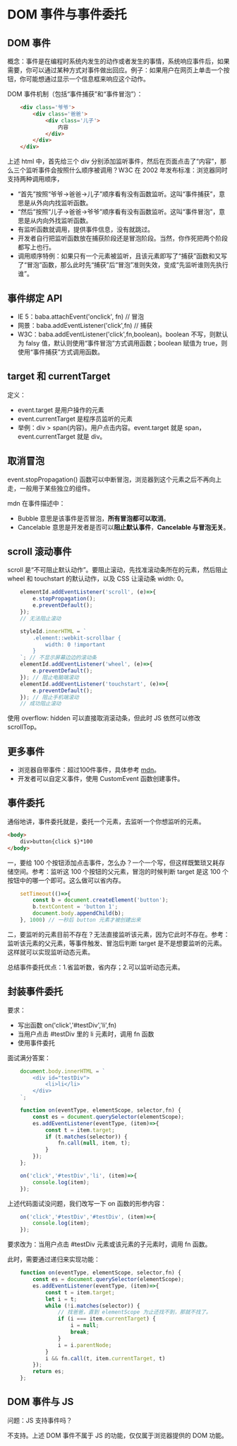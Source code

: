 <!-- 04.07: 1h 04.08：2h -->
# DOM 事件与事件委托
## DOM 事件
概念：事件是在编程时系统内发生的动作或者发生的事情，系统响应事件后，如果需要，你可以通过某种方式对事件做出回应。例子：如果用户在网页上单击一个按钮，你可能想通过显示一个信息框来响应这个动作。

DOM 事件机制（包括“事件捕获”和“事件冒泡”）：

``` html
    <div class='爷爷'>
        <div class='爸爸'>
            <div class='儿子'>
                内容
            </div>
        </div>
    </div>
```

上述 html 中，首先给三个 div 分别添加监听事件，然后在页面点击了“内容”，那么三个监听事件会按照什么顺序被调用？W3C 在 2002 年发布标准：浏览器同时支持两种调用顺序，
* “首先”按照“爷爷->爸爸->儿子”顺序看有没有函数监听。这叫“事件捕获”，意思是从外向内找监听函数。
* “然后”按照“儿子->爸爸->爷爷”顺序看有没有函数监听。这叫“事件冒泡”，意思是从内向外找监听函数。
* 有监听函数就调用，提供事件信息，没有就跳过。
* 开发者自行把监听函数放在捕获阶段还是冒泡阶段。当然，你作死把两个阶段都写上也行。
* 调用顺序特例：如果只有一个元素被监听，且该元素即写了“捕获”函数和又写了“冒泡”函数，那么此时先“捕获”后“冒泡”准则失效，变成“先监听谁则先执行谁”。

## 事件绑定 API
* IE 5：baba.attachEvent('onclick', fn) // 冒泡
* 网景：baba.addEventListener('click',fn) // 捕获
* W3C：baba.addEventListener('click',fn,boolean)。boolean 不写，则默认为 falsy 值，默认则使用“事件冒泡”方式调用函数；boolean 赋值为 true，则使用“事件捕获”方式调用函数。

## target 和 currentTarget
定义：
* event.target 是用户操作的元素
* event.currentTarget 是程序员监听的元素
* 举例：div > span{内容}。用户点击内容。event.target 就是 span，event.currentTarget 就是 div。

## 取消冒泡
event.stopPropagation() 函数可以中断冒泡，浏览器到这个元素之后不再向上走，一般用于某些独立的组件。

mdn 在事件描述中：
* Bubble 意思是该事件是否冒泡，<strong>所有冒泡都可以取消</strong>。
* Cancelable 意思是开发者是否可以<strong>阻止默认事件</strong>，<strong>Cancelable 与冒泡无关</strong>。

## scroll 滚动事件
scroll 是“不可阻止默认动作”。要阻止滚动，先找准滚动条所在的元素，然后阻止 wheel 和 touchstart 的默认动作，以及 CSS 让滚动条 width: 0。

``` js
    elementId.addEventListener('scroll', (e)=>{
        e.stopPropagation();
        e.preventDefault();
    });
    // 无法阻止滚动

    styleId.innerHTML = `
        .element::webkit-scrollbar {
            width: 0 !important
        }
    `; // 不显示屏幕边边的滚动条
    elementId.addEventListener('wheel', (e)=>{
        e.preventDefault();
    }); // 阻止电脑端滚动
    elementId.addEventListener('touchstart', (e)=>{
        e.preventDefault();
    }); // 阻止手机端滚动
    // 成功阻止滚动
```

使用 overflow: hidden 可以直接取消滚动条，但此时 JS 依然可以修改 scrollTop。

## 更多事件
* 浏览器自带事件：超过100件事件，具体参考 <a href='https://developer.mozilla.org/zh-CN/docs/Web/Events'>mdn</a>。
* 开发者可以自定义事件，使用 CustomEvent 函数创建事件。

## 事件委托
通俗地讲，事件委托就是，委托一个元素，去监听一个你想监听的元素。

``` html
<body>
    div>button{click $}*100
</body>
```
一，要给 100 个按钮添加点击事件，怎么办？一个一个写，但这样既繁琐又耗存储空间。参考：监听这 100 个按钮的父元素，冒泡的时候判断 target 是这 100 个按钮中的哪一个即可。这么做可以省内存。

``` js
    setTimeout(()=>{
        const b = document.createElement('button');
        b.textContent = 'button 1';
        document.body.appendChild(b);
    }, 1000) // 一秒后 button 元素才被创建出来
```
二，要监听的元素目前不存在？无法直接监听该元素，因为它此时不存在。参考：监听该元素的父元素，等事件触发、冒泡后判断 target 是不是想要监听的元素。这样就可以实现监听动态元素。

总结事件委托优点：1.省监听数，省内存；2.可以监听动态元素。

## 封装事件委托
要求：
* 写出函数 on('click','#testDiv','li',fn)
* 当用户点击 #testDiv 里的 li 元素时，调用 fn 函数
* 使用事件委托

面试满分答案：
``` js
    document.body.innerHTML = `
        <div id="testDiv">
            <li>li</li>
        </div>
    `;

    function on(eventType, elementScope, selector,fn) {
        const es = document.querySelector(elementScope);
        es.addEventListener(eventType, (item)=>{
            const t = item.target;
            if (t.matches(selector)) {
                fn.call(null, item, t);
            }
        });
    };

    on('click','#testDiv','li', (item)=>{
        console.log(item);
    });
```

上述代码面试没问题，我们改写一下 on 函数的形参内容：
``` js
    on('click','#testDiv','#testDiv', (item)=>{
        console.log(item);
    });
```

要求改为：当用户点击 #testDiv 元素或该元素的子元素时，调用 fn 函数。

此时，需要通过递归来实现功能：
``` js
    function on(eventType, elementScope, selector,fn) {
        const es = document.querySelector(elementScope);
        es.addEventListener(eventType, (item)=>{
            const t = item.target;
            let i = t;
            while (!i.matches(selector)) { 
                // 找爸爸，直到 elementScope 为止还找不到，那就不找了。
                if (i === item.currentTarget) {
                    i = null;
                    break;
                }
                i = i.parentNode;
            }
            i && fn.call(t, item.currentTarget, t)
        });
        return es;
    };
```

## DOM 事件与 JS
问题：JS 支持事件吗？

不支持。上述 DOM 事件不属于 JS 的功能，仅仅属于浏览器提供的 DOM 功能。


